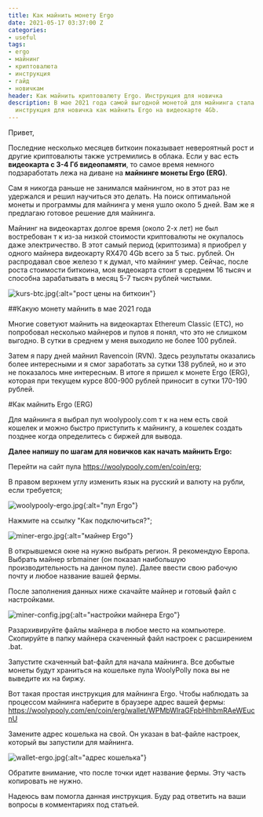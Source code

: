 ```yaml
---
title: Как майнить монету Ergo
date: 2021-05-17 03:37:00 Z
categories:
- useful
tags:
- ergo
- майнинг
- криптовалюта
- инструкция
- гайд
- новичкам
header: Как майнить криптовалюту Ergo. Инструкция для новичка
description: В мае 2021 года самой выгодной монетой для майнинга стала Ergo. Подробная
  инструкция для новичка как майнить Ergo на видеокарте 4Gb.
---
```


Привет,

Последние несколько месяцев биткоин показывает невероятный рост и другие криптовалюты также устремились в облака. Если у вас есть **видеокарта с 3-4 Гб видеопамяти**, то самое время немного подзаработать лежа на диване на **майнинге монеты Ergo (ERG)**.

Сам я никогда раньше не занимался майнингом, но в этот раз не удержался и решил научиться это делать. На поиск оптимальной монеты и программы для майнинга у меня ушло около 5 дней. Вам же я предлагаю готовое решение для майнинга.

Майнинг на видеокартах долгое время (около 2-х лет) не был востребован т к из-за низкой стоимости криптовалюты не окупалось даже электричество. В этот самый период (криптозима) я приобрел у одного майнера видеокарту RX470 4Gb всего за 5 тыс. рублей. Он распродавал свое железо т к думал, что майнинг умер. Сейчас, после роста стоимости биткоина, моя  видеокарта стоит в среднем 16 тысяч и способна зарабатывать в месяц 5-7 тысяч рублей чистыми.

![kurs-btc.jpg](/uploads/kurs-btc.jpg){:alt="рост цены на биткоин"}

##Какую монету майнить в мае 2021 года

Многие советуют майнить на видеокартах Ethereum Classic (ETC), но попробовал несколько майнеров и пулов я понял, что это не слишком выгодно. В сутки в среднем у меня выходило не более 100 рублей.

Затем я пару дней майнил Ravencoin (RVN). Здесь результаты оказались более интересными и я смог заработать за сутки 138 рублей, но и это не показалось мне интересным. В итоге я пришел к монете Ergo (ERG), которая при текущем курсе 800-900 рублей приносит в сутки 170-190 рублей.

#Как майнить Ergo (ERG)

Для майнинга я выбрал пул woolypooly.com т к на нем есть свой кошелек и можно быстро приступить к майнингу, а кошелек создать позднее когда определитесь с биржей для вывода.

**Далее напишу по шагам для новичков как начать майнить Ergo:**

Перейти на сайт пула https://woolypooly.com/en/coin/erg;

В правом верхнем углу изменить язык на русский и валюту на рубли, если требуется;

![woolypooly-ergo.jpg](/uploads/woolypooly-ergo.jpg){:alt="пул Ergo"}

Нажмите на ссылку "Как подключиться?";

![miner-ergo.jpg](/uploads/miner-ergo.jpg){:alt="майнер Ergo"}

В открывшемся окне на нужно выбрать регион. Я рекомендую Европа. Выбрать майнер srbmainer (он показал наибольшую производительность на данном пуле). Далее ввести свою рабочую почту и любое название вашей фермы.

После заполнения данных ниже скачайте майнер и готовый файл с настройками.

![miner-config.jpg](/uploads/miner-config.jpg){:alt="настройки майнера Ergo"}

Разархивируйте файлы майнера в любое место на компьютере. Скопируйте в папку майнера скаченный файл настроек с расширением .bat. 

Запустите скаченный bat-файл для начала майнинга. Все добытые монеты будут храниться на кошельке пула WoolyPolly пока вы не выведите их на биржу.

Вот такая простая инструкция для майнинга Ergo. Чтобы наблюдать за процессом майнинга наберите в браузере адрес вашей фермы: https://woolypooly.com/en/coin/erg/wallet/WPMbWlraGFpbHlhbmRAeWEucnU

Замените адрес кошелька на свой. Он указан в bat-файле настроек, который вы запустили для майнинга.

![wallet-ergo.jpg](/uploads/wallet-ergo.jpg){:alt="адрес кошелька"}

Обратите внимание, что после точки идет название фермы. Эту часть копировать не нужно.

Надеюсь вам помогла данная инструкция. Буду рад ответить на ваши вопросы в комментариях под статьей.
